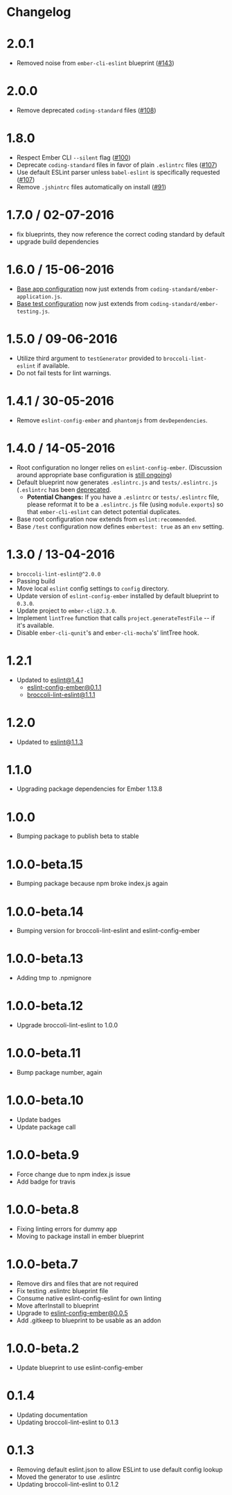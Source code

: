 # Changelog

# 2.0.1

- Removed noise from `ember-cli-eslint` blueprint ([#143](https://github.com/ember-cli/ember-cli-eslint/pull/143))

# 2.0.0

- Remove deprecated `coding-standard` files ([#108](https://github.com/ember-cli/ember-cli-eslint/pull/108))

# 1.8.0

- Respect Ember CLI `--silent` flag ([#100](https://github.com/ember-cli/ember-cli-eslint/pull/100))
- Deprecate `coding-standard` files in favor of plain `.eslintrc` files ([#107](https://github.com/ember-cli/ember-cli-eslint/pull/107))
- Use default ESLint parser unless `babel-eslint` is specifically requested ([#107](https://github.com/ember-cli/ember-cli-eslint/pull/107))
- Remove `.jshintrc` files automatically on install ([#91](https://github.com/ember-cli/ember-cli-eslint/pull/91))

# 1.7.0 / 02-07-2016

- fix blueprints, they now reference the correct coding standard by default
- upgrade build dependencies

# 1.6.0 / 15-06-2016

- [Base app configuration](/blueprints/ember-cli-eslint/files/.eslintrc.js) now just extends from `coding-standard/ember-application.js`.
- [Base test configuration](/blueprints/ember-cli-eslint/files/tests/.eslintrc.js) now just extends from `coding-standard/ember-testing.js`.

# 1.5.0 / 09-06-2016

- Utilize third argument to `testGenerator` provided to `broccoli-lint-eslint` if available.
- Do not fail tests for lint warnings.

# 1.4.1 / 30-05-2016
- Remove `eslint-config-ember` and `phantomjs` from `devDependencies`.

# 1.4.0 / 14-05-2016
- Root configuration no longer relies on `eslint-config-ember`. (Discussion around appropriate base configuration is [still ongoing](https://github.com/ember-cli/ember-cli-eslint/pull/61))
- Default blueprint now generates `.eslintrc.js` and `tests/.eslintrc.js` (`.eslintrc` has been [deprecated](http://eslint.org/docs/user-guide/configuring#configuration-file-formats).
  - **Potential Changes:** If you have a `.eslintrc` or `tests/.eslintrc` file, please reformat it to be a `.eslintrc.js` file (using `module.exports`) so that `ember-cli-eslint` can detect potential duplicates.
- Base root configuration now extends from `eslint:recommended`.
- Base `/test` configuration now defines `embertest: true` as an `env` setting.

# 1.3.0 / 13-04-2016
- `broccoli-lint-eslint@^2.0.0`
- Passing build
- Move local `eslint` config settings to `config` directory.
- Update version of `eslint-config-ember` installed by default blueprint to `0.3.0`.
- Update project to `ember-cli@2.3.0`.
- Implement `lintTree` function that calls `project.generateTestFile` -- if it's available.
- Disable `ember-cli-qunit`'s and `ember-cli-mocha`'s' lintTree hook.

# 1.2.1
- Updated to eslint@1.4.1
  - eslint-config-ember@0.1.1
  - broccoli-lint-eslint@1.1.1

# 1.2.0
- Updated to eslint@1.1.3

# 1.1.0
- Upgrading package dependencies for Ember 1.13.8

# 1.0.0
- Bumping package to publish beta to stable

# 1.0.0-beta.15
- Bumping package because npm broke index.js again

# 1.0.0-beta.14
- Bumping version for broccoli-lint-eslint and eslint-config-ember

# 1.0.0-beta.13
- Adding tmp to .npmignore

# 1.0.0-beta.12
- Upgrade broccoli-lint-eslint to 1.0.0

# 1.0.0-beta.11
- Bump package number, again

# 1.0.0-beta.10
- Update badges
- Update package call

# 1.0.0-beta.9
- Force change due to npm index.js issue
- Add badge for travis

# 1.0.0-beta.8
- Fixing linting errors for dummy app
- Moving to package install in ember blueprint

# 1.0.0-beta.7
- Remove dirs and files that are not required
- Fix testing .eslintrc blueprint file
- Consume native eslint-config-eslint for own linting
- Move afterInstall to blueprint
- Upgrade to eslint-config-ember@0.0.5
- Add .gitkeep to blueprint to be usable as an addon

# 1.0.0-beta.2
- Update blueprint to use eslint-config-ember

# 0.1.4

- Updating documentation
- Updating broccoli-lint-eslint to 0.1.3

# 0.1.3

- Removing default eslint.json to allow ESLint to use default config lookup
- Moved the generator to use .eslintrc
- Updating broccoli-lint-eslint to 0.1.2
